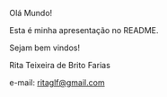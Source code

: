 Olá Mundo!

Esta é minha apresentação no README.

Sejam bem vindos!

Rita Teixeira de Brito Farias

e-mail: ritaglf@gmail.com
